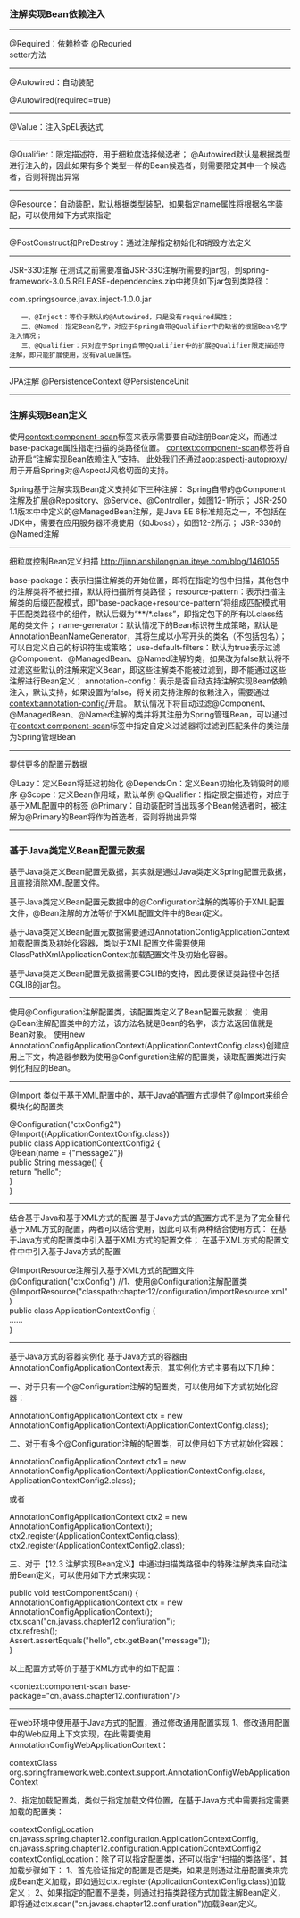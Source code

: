 ### 注解实现Bean依赖注入
 
---

@Required：依赖检查
@Requried  
setter方法

---
@Autowired：自动装配

@Autowired(required=true)

---
@Value：注入SpEL表达式

---
@Qualifier：限定描述符，用于细粒度选择候选者；
@Autowired默认是根据类型进行注入的，因此如果有多个类型一样的Bean候选者，则需要限定其中一个候选者，否则将抛出异常

---
@Resource：自动装配，默认根据类型装配，如果指定name属性将根据名字装配，可以使用如下方式来指定

---
@PostConstruct和PreDestroy：通过注解指定初始化和销毁方法定义

---
JSR-330注解
在测试之前需要准备JSR-330注解所需要的jar包，到spring-framework-3.0.5.RELEASE-dependencies.zip中拷贝如下jar包到类路径：
 
com.springsource.javax.inject-1.0.0.jar
 
       一、@Inject：等价于默认的@Autowired，只是没有required属性；
       二、@Named：指定Bean名字，对应于Spring自带@Qualifier中的缺省的根据Bean名字注入情况；
       三、@Qualifier：只对应于Spring自带@Qualifier中的扩展@Qualifier限定描述符注解，即只能扩展使用，没有value属性。
       
---
JPA注解
@PersistenceContext
@PersistenceUnit

---


### 注解实现Bean定义

 使用<context:component-scan>标签来表示需要要自动注册Bean定义，而通过base-package属性指定扫描的类路径位置。
       <context:component-scan>标签将自动开启“注解实现Bean依赖注入”支持。
       此处我们还通过<aop:aspectj-autoproxy/>用于开启Spring对@AspectJ风格切面的支持。
 
Spring基于注解实现Bean定义支持如下三种注解：
Spring自带的@Component注解及扩展@Repository、@Service、@Controller，如图12-1所示；
JSR-250 1.1版本中中定义的@ManagedBean注解，是Java EE 6标准规范之一，不包括在JDK中，需要在应用服务器环境使用（如Jboss），如图12-2所示；
JSR-330的@Named注解


---
细粒度控制Bean定义扫描
<http://jinnianshilongnian.iteye.com/blog/1461055>

base-package：表示扫描注解类的开始位置，即将在指定的包中扫描，其他包中的注解类将不被扫描，默认将扫描所有类路径；
resource-pattern：表示扫描注解类的后缀匹配模式，即“base-package+resource-pattern”将组成匹配模式用于匹配类路径中的组件，默认后缀为“**/*.class”，即指定包下的所有以.class结尾的类文件；
name-generator：默认情况下的Bean标识符生成策略，默认是AnnotationBeanNameGenerator，其将生成以小写开头的类名（不包括包名）；可以自定义自己的标识符生成策略；
use-default-filters：默认为true表示过滤@Component、@ManagedBean、@Named注解的类，如果改为false默认将不过滤这些默认的注解来定义Bean，即这些注解类不能被过滤到，即不能通过这些注解进行Bean定义；
annotation-config：表示是否自动支持注解实现Bean依赖注入，默认支持，如果设置为false，将关闭支持注解的依赖注入，需要通过<context:annotation-config/>开启。
默认情况下将自动过滤@Component、@ManagedBean、@Named注解的类并将其注册为Spring管理Bean，可以通过在<context:component-scan>标签中指定自定义过滤器将过滤到匹配条件的类注册为Spring管理Bean

---
提供更多的配置元数据

@Lazy：定义Bean将延迟初始化
@DependsOn：定义Bean初始化及销毁时的顺序
@Scope：定义Bean作用域，默认单例
@Qualifier：指定限定描述符，对应于基于XML配置中的<qualifier>标签
@Primary：自动装配时当出现多个Bean候选者时，被注解为@Primary的Bean将作为首选者，否则将抛出异常

---

### 基于Java类定义Bean配置元数据

基于Java类定义Bean配置元数据，其实就是通过Java类定义Spring配置元数据，且直接消除XML配置文件。
 
基于Java类定义Bean配置元数据中的@Configuration注解的类等价于XML配置文件，@Bean注解的方法等价于XML配置文件中的Bean定义。
 
基于Java类定义Bean配置元数据需要通过AnnotationConfigApplicationContext加载配置类及初始化容器，类似于XML配置文件需要使用ClassPathXmlApplicationContext加载配置文件及初始化容器。
 
基于Java类定义Bean配置元数据需要CGLIB的支持，因此要保证类路径中包括CGLIB的jar包。

---

使用@Configuration注解配置类，该配置类定义了Bean配置元数据；
使用@Bean注解配置类中的方法，该方法名就是Bean的名字，该方法返回值就是Bean对象。
使用new AnnotationConfigApplicationContext(ApplicationContextConfig.class)创建应用上下文，构造器参数为使用@Configuration注解的配置类，读取配置类进行实例化相应的Bean。



---

@Import
  类似于基于XML配置中的<import/>，基于Java的配置方式提供了@Import来组合模块化的配置类
  
@Configuration("ctxConfig2")  
@Import({ApplicationContextConfig.class})  
public class ApplicationContextConfig2 {  
    @Bean(name = {"message2"})  
    public String message() {  
        return "hello";  
    }  
}  

---
结合基于Java和基于XML方式的配置
基于Java方式的配置方式不是为了完全替代基于XML方式的配置，两者可以结合使用，因此可以有两种结合使用方式：
在基于Java方式的配置类中引入基于XML方式的配置文件；
在基于XML方式的配置文件中中引入基于Java方式的配置

@ImportResource注解引入基于XML方式的配置文件
@Configuration("ctxConfig") //1、使用@Configuration注解配置类  
@ImportResource("classpath:chapter12/configuration/importResource.xml")  
public class ApplicationContextConfig {  
……  
}  


---
基于Java方式的容器实例化
基于Java方式的容器由AnnotationConfigApplicationContext表示，其实例化方式主要有以下几种：

一、对于只有一个@Configuration注解的配置类，可以使用如下方式初始化容器：
 
AnnotationConfigApplicationContext ctx = new AnnotationConfigApplicationContext(ApplicationContextConfig.class);  
 
二、对于有多个@Configuration注解的配置类，可以使用如下方式初始化容器：
 
 
AnnotationConfigApplicationContext ctx1 = new AnnotationConfigApplicationContext(ApplicationContextConfig.class, ApplicationContextConfig2.class);  
 
或者
 
AnnotationConfigApplicationContext ctx2 = new AnnotationConfigApplicationContext();  
ctx2.register(ApplicationContextConfig.class);  
ctx2.register(ApplicationContextConfig2.class);  
 
 
三、对于【12.3  注解实现Bean定义】中通过扫描类路径中的特殊注解类来自动注册Bean定义，可以使用如下方式来实现：
 
public void testComponentScan() {  
    AnnotationConfigApplicationContext ctx = new AnnotationConfigApplicationContext();  
    ctx.scan("cn.javass.chapter12.confiuration");  
    ctx.refresh();  
    Assert.assertEquals("hello", ctx.getBean("message"));  
}  
 
以上配置方式等价于基于XML方式中的如下配置：
 
<context:component-scan base-package="cn.javass.chapter12.confiuration"/>  

---

在web环境中使用基于Java方式的配置，通过修改通用配置实现
1、修改通用配置中的Web应用上下文实现，在此需要使用AnnotationConfigWebApplicationContext：
 
<context-param>  
    <param-name>contextClass</param-name>       
    <param-value>  
        org.springframework.web.context.support.AnnotationConfigWebApplicationContext  
    </param-value>  
</context-param>  
 
 
2、指定加载配置类，类似于指定加载文件位置，在基于Java方式中需要指定需要加载的配置类：
 
<context-param>  
    <param-name>contextConfigLocation</param-name>  
    <param-value>  
        cn.javass.spring.chapter12.configuration.ApplicationContextConfig,  
        cn.javass.spring.chapter12.configuration.ApplicationContextConfig2  
    </param-value>  
</context-param>  
contextConfigLocation：除了可以指定配置类，还可以指定“扫描的类路径”，其加载步骤如下：
      1、首先验证指定的配置是否是类，如果是则通过注册配置类来完成Bean定义加载，即如通过ctx.register(ApplicationContextConfig.class)加载定义；
      2、如果指定的配置不是类，则通过扫描类路径方式加载注解Bean定义，即将通过ctx.scan("cn.javass.chapter12.confiuration")加载Bean定义。

